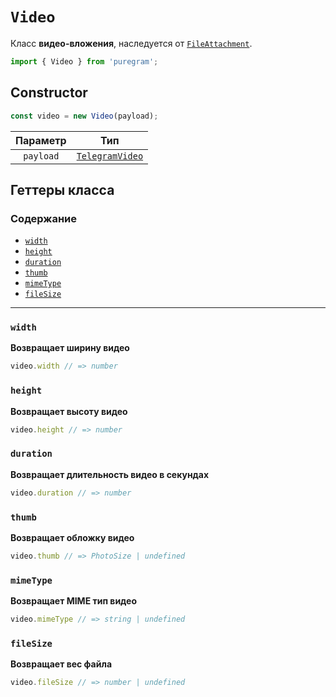# `Video`

Класс **видео-вложения**, наследуется от [`FileAttachment`](file-attachment.md).

```ts
import { Video } from 'puregram';
```

## Constructor

```ts
const video = new Video(payload);
```

| Параметр  |                             Тип                             |
| :-------: | :---------------------------------------------------------: |
| `payload` | [`TelegramVideo`](https://core.telegram.org/bots/api#video) |

## Геттеры класса

### Содержание

* [`width`](#width)
* [`height`](#height)
* [`duration`](#duration)
* [`thumb`](#thumb)
* [`mimeType`](#mimetype)
* [`fileSize`](#filesize)

---

### `width`

**Возвращает ширину видео**

```ts
video.width // => number
```

### `height`

**Возвращает высоту видео**

```ts
video.height // => number
```

### `duration`

**Возвращает длительность видео в секундах**

```ts
video.duration // => number
```

### `thumb`

**Возвращает обложку видео**

```ts
video.thumb // => PhotoSize | undefined
```

### `mimeType`

**Возвращает MIME тип видео**

```ts
video.mimeType // => string | undefined
```

### `fileSize`

**Возвращает вес файла**

```ts
video.fileSize // => number | undefined
```
